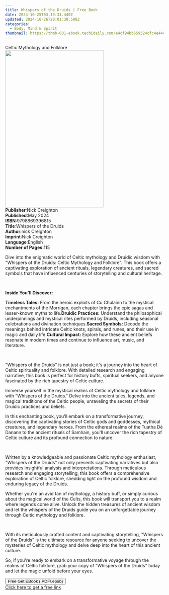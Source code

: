 ```yaml
---
title: Whispers of the Druids | Free Book
date: 2024-10-25T03:19:31.440Z
updated: 2024-10-26T20:01:38.500Z
categories:
  - Body, Mind & Spirit
thumbnail: https://thmb-001-ebook.techidaily.com/e4cf94bb659324cfc4e444ffb4de70cd6a9d8e4c279f004652429a1d8ecebfa8.jpg
---
```

<main id="book-container">
  <div class="flex flex-col">
    <div class="book-brief flex-1 py-6 px-4 sm:p-6 md:py-10 md:px-8">
      <!-- brief-->
      <div class="book-brief-main">Celtic Mythology and Folklore</div>
    </div>
    <div
      class="book-meta-info flex-1 grid gap-4 col-start-1 col-end-3 row-start-1 sm:mb-6 sm:grid-cols-4 lg:gap-6 lg:col-start-2 lg:row-end-6 lg:row-span-6 lg:mb-0"
    >
      <div
        class="book-meta-info-left place-content-center mt-4 p-4 text-sm leading-6 col-start-2 col-span-2 dark:text-slate-400"
      >
        <img
          class="w-full h-500 object-cover rounded-lg sm:h-255 sm:col-span-2 lg:col-span-full"
          src="https://img-001-ebook.techidaily.com/e29a91fdb36e116a98b4f72aba9b36a0f549ea800138d43a64864a32de35acaf.jpg"
          alt=""
          width="312"
          height="500"
        />
      </div>
      <div
        class="book-meta-info-right mt-2 col-start-1 row-start-2 col-span-3 self-center"
      >
        <!-- meta data  -->
        <div class="flex flex-col px-4 md:px-8">
          <div class="flex-1">
            <strong>Publisher</strong>:<span class="px-2">Nick Creighton</span>
          </div>
          <div class="flex-1">
            <strong>Published</strong>:<span class="px-2">May 2024</span>
          </div>
          <div class="flex-1">
            <strong>ISBN</strong>:<span class="px-2">9798869396815</span>
          </div>
          <div class="flex-1">
            <strong>Title</strong>:<span class="px-2"
              >Whispers of the Druids</span
            >
          </div>
          <div class="flex-1">
            <strong>Author</strong>:<span class="px-2">nick Creighton</span>
          </div>
          <div class="flex-1">
            <strong>Imprint</strong>:<span class="px-2">Nick Creighton</span>
          </div>
          <div class="flex-1">
            <strong>Language</strong>:<span class="px-2">English</span>
          </div>
          <div class="flex-1">
            <strong>Number of Pages</strong>:<span class="px-2">115</span>
          </div>
        </div>
      </div>
    </div>
    <div class="book-description flex-1 py-6 px-4 sm:p-6 md:py-10 md:px-8">
      <div class="book-description-main">
        <div accordion-content="" id="description">
          <p>
            Dive into the enigmatic world of Celtic mythology and Druidic wisdom
            with "Whispers of the Druids: Celtic Mythology and Folklore". This
            book offers a captivating exploration of ancient rituals, legendary
            creatures, and sacred symbols that have influenced centuries of
            storytelling and cultural heritage.
          </p>
          <p><br /></p>
          <p><strong>Inside You'll Discover:</strong></p>
          <span contenteditable="false" class="ql-ui"></span
          ><strong>Timeless Tales:</strong> From the heroic exploits of Cu
          Chulainn to the mystical enchantments of the Morrígan, each chapter
          brings the epic sagas and lesser-known myths to life.<span
            contenteditable="false"
            class="ql-ui"
          ></span
          ><strong>Druidic Practices:</strong> Understand the philosophical
          underpinnings and mystical rites performed by Druids, including
          seasonal celebrations and divination techniques.<span
            contenteditable="false"
            class="ql-ui"
          ></span
          ><strong>Sacred Symbols:</strong> Decode the meanings behind intricate
          Celtic knots, spirals, and runes, and their use in magic and daily
          life.<span contenteditable="false" class="ql-ui"></span
          ><strong>Cultural Impact:</strong> Explore how these ancient beliefs
          resonate in modern times and continue to influence art, music, and
          literature.
          <p><br /></p>
          <p>
            "Whispers of the Druids" is not just a book; it's a journey into the
            heart of Celtic spirituality and folklore. With detailed research
            and engaging narrative, this book is perfect for history buffs,
            spiritual seekers, and anyone fascinated by the rich tapestry of
            Celtic culture.
          </p>
          <p>
            Immerse yourself in the mystical realms of Celtic mythology and
            folklore with "Whispers of the Druids." Delve into the ancient
            tales, legends, and magical traditions of the Celtic people,
            unraveling the secrets of their Druidic practices and beliefs.
          </p>
          <p>
            In this enchanting book, you'll embark on a transformative journey,
            discovering the captivating stories of Celtic gods and goddesses,
            mythical creatures, and legendary heroes. From the ethereal realms
            of the Tuatha Dé Danann to the ancient rituals of Samhain, you'll
            uncover the rich tapestry of Celtic culture and its profound
            connection to nature.
          </p>
          <p><br /></p>
          <p>
            Written by a knowledgeable and passionate Celtic mythology
            enthusiast, "Whispers of the Druids" not only presents captivating
            narratives but also provides insightful analysis and
            interpretations. Through meticulous research and engaging
            storytelling, this book offers a comprehensive exploration of Celtic
            folklore, shedding light on the profound wisdom and enduring legacy
            of the Druids.
          </p>
          <p>
            Whether you're an avid fan of mythology, a history buff, or simply
            curious about the magical world of the Celts, this book will
            transport you to a realm where legends come alive. Unlock the hidden
            treasures of ancient wisdom and let the whispers of the Druids guide
            you on an unforgettable journey through Celtic mythology and
            folklore.
          </p>
          <p><br /></p>
          <p>
            With its meticulously crafted content and captivating storytelling,
            "Whispers of the Druids" is the ultimate resource for anyone seeking
            to uncover the mysteries of Celtic mythology and delve deep into the
            heart of this ancient culture.
          </p>
          <p>
            So, if you're ready to embark on a transformative voyage through the
            realms of Celtic folklore, grab your copy of "Whispers of the
            Druids" today and let the magic unfold before your eyes.
          </p>
        </div>
        <div class="accordion-fader"></div>
      </div>
    </div>
    <div class="book-excerpts flex-1 py-6 px-4 sm:p-6 md:py-10 md:px-8"></div>
    <div
      class="book-about-author flex-1 py-6 px-4 sm:p-6 md:py-10 md:px-8"
    ></div>
    <div class="book-free-get flex-1 py-6 px-4 sm:p-6 md:py-10 md:px-8">
      <button
        id="btn-free-get"
        class="bg-blue-500 hover:bg-blue-700 text-white font-bold py-2 px-4 rounded"
      >
        Free Get EBook (.PDF/.epub)
      </button>
      <div id="countdown-display" class="px-2 text-lg mt-2"></div>
      <a
        id="free-link"
        class="hidden bg-blue-500 hover:bg-blue-700 text-white font-bold py-2 px-4 rounded"
        href="https://www.ebooks.com/en-us/book/211359695/whispers-of-the-druids/nick-creighton/"
        target="_blank"
        >Click here to get a free link</a
      >
    </div>
    <script>
      let countdownTime = 0;
      let countdownInterval = null;
      document
        .getElementById('btn-free-get')
        .addEventListener('click', startCountdown);
      function startCountdown() {
        countdownTime = new Date().getTime() + 60000 * 3;
        countdownInterval = setInterval(updateCountdown, 1000);
        document.getElementById('btn-free-get').disabled = true;
        document
          .getElementById('btn-free-get')
          .classList.add('bg-gray-500', 'cursor-not-allowed');
      }
      function updateCountdown() {
        let currentTime = new Date().getTime();
        let timeLeft = countdownTime - currentTime;
        let secondsLeft = Math.floor(timeLeft / 1000);
        document.getElementById('countdown-display').innerHTML =
          `Remaining time: ${secondsLeft} seconds.`;
        if (secondsLeft <= 0) {
          clearInterval(countdownInterval);
          document.getElementById('btn-free-get').classList.add('hidden');
          document.getElementById('free-link').classList.remove('hidden');
          document.getElementById('countdown-display').innerHTML = '';
        }
      }
    </script>
  </div>
</main>

<ins class="adsbygoogle"
      style="display:block"
      data-ad-client="ca-pub-7571918770474297"
      data-ad-slot="8358498916"
      data-ad-format="auto"
      data-full-width-responsive="true"></ins>
    